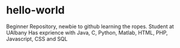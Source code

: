 # hello-world
Beginner Repository, newbie to github learning the ropes.
Student at UAlbany
Has exprience with Java, C, Python, Matlab, HTML, PHP, Javascript, CSS and SQL
